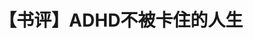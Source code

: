 ---
title: 【书评】ADHD不被卡住的人生
tags: [Aspie, 孤独症, ASD, 孤独症谱系]
color: info
description: 当我们面对ADHD时，尽可能多的摄取ADHD相关知识是最重要的一步
external_url: http://mp.weixin.qq.com/s?__biz=MzIyMzgyMjY5NQ==&amp;mid=2247484225&amp;idx=1&amp;sn=f40a58c5d6c7685bb88dc012730f9f3e&amp;chksm=e8191549df6e9c5f7896813fe76ff80baa7ad28554e7c25ca8fc8992eeb95b5929b75565cc91&amp;scene=27#wechat_redirect
---
